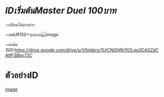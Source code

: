 # *IDเริ่มต้นMaster Duel 100บาท*

*-เปลี่ยนได้ทุกอย่าง*

*-เศษUR150+ทุกแบบ![image](https://github.com/Kawewisate/MasterDuel/assets/68786705/c53d22e5-6d47-459a-8e1f-a38b269ef89a)*

*-เครดิต 300:https://drive.google.com/drive/u/1/folders/1UjCNGhRhTtOLag3CA5ZdCAtfFSBbx72C*

# ตัวอย่างID
[image](https://github.com/Kawewisate/MasterDuel/assets/68786705/c53d22e5-6d47-459a-8e1f-a38b269ef89a)

